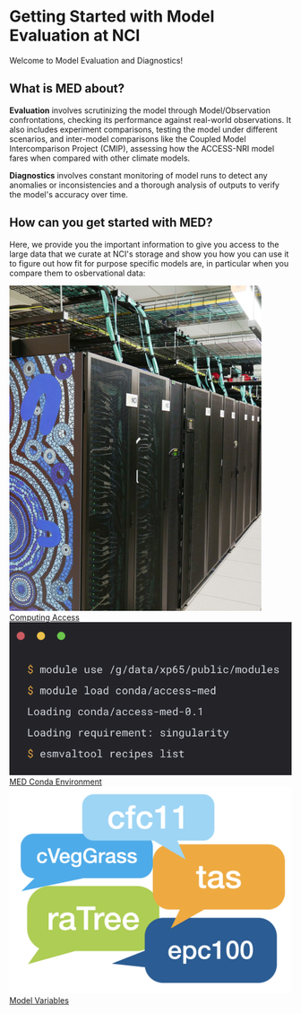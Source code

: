 # Getting Started with Model Evaluation at NCI

Welcome to Model Evaluation and Diagnostics!

## What is MED about?

**Evaluation** involves scrutinizing the model through Model/Observation confrontations, checking its performance against real-world observations. It also includes experiment comparisons, testing the model under different scenarios, and inter-model comparisons like the Coupled Model Intercomparison Project (CMIP), assessing how the ACCESS-NRI model fares when compared with other climate models.

**Diagnostics** involves constant monitoring of model runs to detect any anomalies or inconsistencies and a thorough analysis of outputs to verify the model's accuracy over time.

## How can you get started with MED?

Here, we provide you the important information to give you access to the large data that we curate at NCI's storage and show you how you can use it to figure out how fit for purpose specific models are, in particular when you compare them to osbervational data:

<div class="card-container">
    <a href="../../get_started" class="vertical-card aspect-ratio1to1 default-text-color">
        <div class="vertical-card-image-container">
            <img src="../../assets/model_evaluation/Gadi-19-2.jpg" alt="Computing Access"></img>
        </div>
        <div class="vertical-card-text-container bold">Computing Access</div>
    </a>
    <a href="model_evaluation_getting_started" class="vertical-card aspect-ratio1to1 default-text-color">
        <div class="vertical-card-image-container">
            <img src="../../assets/model_evaluation/model_evaluation_conda.png" alt="MED Conda Environment"></img>
        </div>
        <div class="vertical-card-text-container bold">MED Conda Environment</div>
    </a>
    <a href="model_variables" class="vertical-card aspect-ratio1to1 default-text-color">
        <div class="vertical-card-image-container">
            <img src="../../assets/model_evaluation/model_evaluation_variables.png" alt="Model Variables"></img>
        </div>
        <div class="vertical-card-text-container bold">Model Variables</div>
    </a>
</div>
